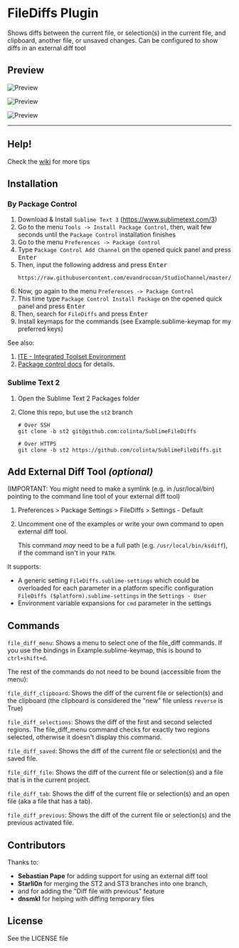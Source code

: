 FileDiffs Plugin
================

Shows diffs between the current file, or selection(s) in the current file, and clipboard, another file, or unsaved changes. Can be configured to show diffs in an external diff tool

## Preview

![Preview](https://github.com/ildarkhasanshin/SublimeFileDiffs/raw/master/preview_1.png)

![Preview](https://github.com/ildarkhasanshin/SublimeFileDiffs/raw/master/preview_2.png)

![Preview](https://github.com/ildarkhasanshin/SublimeFileDiffs/raw/master/preview_3.png)

--------------

Help!
-----

Check the [wiki][] for more tips

[wiki]: https://github.com/colinta/SublimeFileDiffs/wiki


## Installation

### By Package Control

1. Download & Install `Sublime Text 3` (https://www.sublimetext.com/3)
1. Go to the menu `Tools -> Install Package Control`, then,
   wait few seconds until the `Package Control` installation finishes
1. Go to the menu `Preferences -> Package Control`
1. Type `Package Control Add Channel` on the opened quick panel and press <kbd>Enter</kbd>
1. Then, input the following address and press <kbd>Enter</kbd>
   ```
   https://raw.githubusercontent.com/evandrocoan/StudioChannel/master/channel.json
   ```
1. Now, go again to the menu `Preferences -> Package Control`
1. This time type `Package Control Install Package` on the opened quick panel and press <kbd>Enter</kbd>
1. Then, search for `FileDiffs` and press <kbd>Enter</kbd>
1. Install keymaps for the commands (see Example.sublime-keymap for my preferred keys)

See also:
1. [ITE - Integrated Toolset Environment](https://github.com/evandrocoan/ITE)
1. [Package control docs](https://packagecontrol.io/docs/usage) for details.


### Sublime Text 2

1. Open the Sublime Text 2 Packages folder
2. Clone this repo, but use the `st2` branch

    ```
    # Over SSH
    git clone -b st2 git@github.com:colinta/SublimeFileDiffs

    # Over HTTPS
    git clone -b st2 https://github.com/colinta/SublimeFileDiffs.git
    ```

Add External Diff Tool *(optional)*
--------

(IMPORTANT: You might need to make a symlink (e.g. in /usr/local/bin) pointing to the command line tool of your external diff tool)

1. Preferences > Package Settings > FileDiffs > Settings - Default

2. Uncomment one of the examples or write your own command to open external diff tool.

   This command *may* need to be a full path (e.g. `/usr/local/bin/ksdiff`), if the command isn't in your `PATH`.

It supports:

-   A generic setting `FileDiffs.sublime-settings` which could be overloaded for each parameter in a platform specific configuration `FileDiffs ($platform).sublime-settings` in the `Settings - User`
-   Environment variable expansions for `cmd` parameter in the settings


Commands
--------

`file_diff_menu`: Shows a menu to select one of the file_diff commands.  If you use the bindings in Example.sublime-keymap, this is bound to `ctrl+shift+d`.

The rest of the commands do not need to be bound (accessible from the menu):

`file_diff_clipboard`: Shows the diff of the current file or selection(s) and the clipboard (the clipboard is considered the "new" file unless `reverse` is True)

`file_diff_selections`: Shows the diff of the first and second selected regions.  The file_diff_menu command checks for exactly two regions selected, otherwise it doesn't display this command.

`file_diff_saved`: Shows the diff of the current file or selection(s) and the saved file.

`file_diff_file`: Shows the diff of the current file or selection(s) and a file that is in the current project.

`file_diff_tab`: Shows the diff of the current file or selection(s) and an open file (aka a file that has a tab).

`file_diff_previous`: Shows the diff of the current file or selection(s) and the previous activated file.

Contributors
------------

Thanks to:

- **Sebastian Pape** for adding support for using an external diff tool
- **Starli0n** for merging the ST2 and ST3 branches into one branch,
- and for adding the "Diff file with previous" feature
- **dnsmkl** for helping with diffing temporary files

## License
See the LICENSE file
